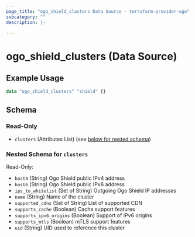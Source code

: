 ```yaml
---
page_title: "ogo_shield_clusters Data Source - terraform-provider-ogo"
subcategory: ""
description: |-
  
---
```


# ogo_shield_clusters (Data Source)



## Example Usage

```terraform
data "ogo_shield_clusters" "shield" {}
```

<!-- schema generated by tfplugindocs -->
## Schema

### Read-Only

- `clusters` (Attributes List) (see [below for nested schema](#nestedatt--clusters))

<a id="nestedatt--clusters"></a>
### Nested Schema for `clusters`

Read-Only:

- `host4` (String) Ogo Shield public IPv4 address
- `host6` (String) Ogo Shield public IPv6 address
- `ips_to_whitelist` (Set of String) Outgoing Ogo Shield IP addresses
- `name` (String) Name of the cluster
- `supported_cdns` (Set of String) List of supported CDN
- `supports_cache` (Boolean) Cache support features
- `supports_ipv6_origins` (Boolean) Support of IPv6 origins
- `supports_mtls` (Boolean) mTLS support features
- `uid` (String) UID used to reference this cluster
